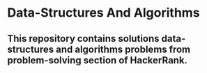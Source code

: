 # Data-Structures And Algorithms

## This repository contains solutions data-structures and algorithms problems from problem-solving section of HackerRank.